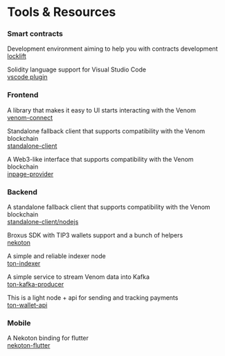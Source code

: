 # Tools & Resources

### Smart contracts

Development environment aiming to help you with contracts development  
[locklift](https://github.com/broxus/locklift)

Solidity language support for Visual Studio Code  
[vscode plugin](https://marketplace.visualstudio.com/items?itemName=everscale.solidity-support)

### Frontend

A library that makes it easy to UI starts interacting with the Venom  
[venom-connect](https://github.com/web3sp/venom-connect)

Standalone fallback client that supports compatibility with the Venom blockchain  
[standalone-client](https://github.com/broxus/everscale-standalone-client)

A Web3-like interface that supports compatibility with the Venom blockchain  
[inpage-provider](https://github.com/broxus/everscale-inpage-provider)

### Backend

A standalone fallback client that supports compatibility with the Venom blockchain  
[standalone-client/nodejs](https://github.com/broxus/everscale-standalone-client)

Broxus SDK with TIP3 wallets support and a bunch of helpers  
[nekoton](https://github.com/broxus/nekoton)

A simple and reliable indexer node  
[ton-indexer](https://github.com/broxus/ton-indexer)

A simple service to stream Venom data into Kafka  
[ton-kafka-producer](https://github.com/broxus/ton-kafka-producer)

This is a light node + api for sending and tracking payments  
[ton-wallet-api](https://github.com/broxus/ton-wallet-api)

### Mobile

A Nekoton binding for flutter  
[nekoton-flutter](https://github.com/broxus/nekoton-flutter)
